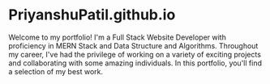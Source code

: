 # PriyanshuPatil.github.io
Welcome to my portfolio! I'm a Full Stack Website Developer with proficiency in MERN Stack and Data Structure and Algorithms. Throughout my career, I've had the privilege of working on a variety of exciting projects and collaborating with some amazing individuals. In this portfolio, you'll find a selection of my best work.
